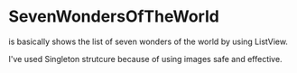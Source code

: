# SevenWondersOfTheWorld

is basically shows the list of seven wonders of the world by using ListView.

I've used Singleton strutcure because of using images safe and effective.
